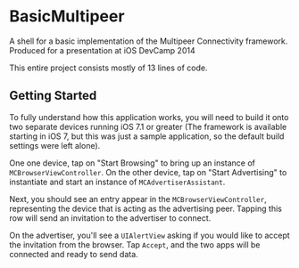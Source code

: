 BasicMultipeer
==============

A shell for a basic implementation of the Multipeer Connectivity framework. Produced for a presentation at iOS DevCamp 2014

This entire project consists mostly of 13 lines of code.

## Getting Started
To fully understand how this application works, you will need to build it onto two separate devices running iOS 7.1 or greater (The framework is available starting in iOS 7, but this was just a sample application, so the default build settings were left alone).

One one device, tap on "Start Browsing" to bring up an instance of `MCBrowserViewController`. On the other device, tap on "Start Advertising" to instantiate and start an instance of `MCAdvertiserAssistant`.

Next, you should see an entry appear in the `MCBrowserViewController`, representing the device that is acting as the advertising peer. Tapping this row will send an invitation to the advertiser to connect.

On the advertiser, you'll see a `UIAlertView` asking if you would like to accept the invitation from the browser. Tap `Accept`, and the two apps will be connected and ready to send data.
